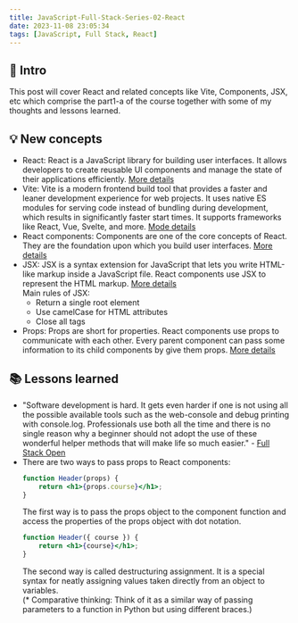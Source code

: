 ```yaml
---
title: JavaScript-Full-Stack-Series-02-React
date: 2023-11-08 23:05:34
tags: [JavaScript, Full Stack, React]
---
```


## **🔎 Intro**

This post will cover React and related concepts like Vite, Components, JSX, etc which comprise the part1-a of the course together with some of my thoughts and lessons learned.
<!-- more -->

## **💡 New concepts**

- React: 
React is a JavaScript library for building user interfaces. It allows developers to create reusable UI components and manage the state of their applications efficiently. [More details](https://react.dev/)
- Vite: 
Vite is a modern frontend build tool that provides a faster and leaner development experience for web projects. It uses native ES modules for serving code instead of bundling during development, which results in significantly faster start times. It supports frameworks like React, Vue, Svelte, and more. [Mode details](https://vitejs.dev/)
- React components: 
Components are one of the core concepts of React. They are the foundation upon which you build user interfaces. [More details](https://react.dev/learn/your-first-component)
- JSX: 
JSX is a syntax extension for JavaScript that lets you write HTML-like markup inside a JavaScript file. React components use JSX to represent the HTML markup. [More details](https://react.dev/learn/writing-markup-with-jsx)<br />
Main rules of JSX:
    - Return a single root element
    - Use camelCase for HTML attributes
    - Close all tags
- Props: Props are short for properties. React components use props to communicate with each other. Every parent component can pass some information to its child components by give them props. [More details](https://react.dev/learn/passing-props-to-a-component)

## **📚 Lessons learned**

- "Software development is hard. It gets even harder if one is not using all the possible available tools such as the web-console and debug printing with console.log. Professionals use both all the time and there is no single reason why a beginner should not adopt the use of these wonderful helper methods that will make life so much easier." - [Full Stack Open](https://fullstackopen.com/en/part1/introduction_to_react#props-passing-data-to-components)
- There are two ways to pass props to React components:
    ``` jsx
    function Header(props) {
        return <h1>{props.course}</h1>;
    }
    ```
    The first way is to pass the props object to the component function and access the properties of the props object with dot notation.
    ``` jsx
    function Header({ course }) {
        return <h1>{course}</h1>;
    }
    ```
    The second way is called destructuring assignment. It is a special syntax for neatly assigning values taken directly from an object to variables.<br>
    (* Comparative thinking: Think of it as a similar way of passing parameters to a function in Python but using different braces.)
